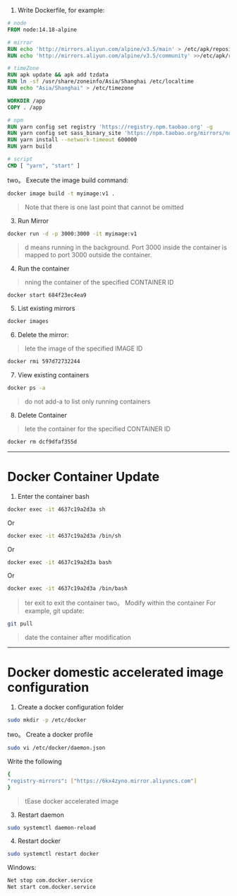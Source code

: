 1. Write Dockerfile, for example:
```dockerfile
# node
FROM node:14.18-alpine

# mirror
RUN echo 'http://mirrors.aliyun.com/alpine/v3.5/main' > /etc/apk/repositories
RUN echo 'http://mirrors.aliyun.com/alpine/v3.5/community' >>/etc/apk/repositories

# timeZone
RUN apk update && apk add tzdata
RUN ln -sf /usr/share/zoneinfo/Asia/Shanghai /etc/localtime
RUN echo "Asia/Shanghai" > /etc/timezone

WORKDIR /app
COPY . /app

# npm
RUN yarn config set registry 'https://registry.npm.taobao.org' -g
RUN yarn config set sass_binary_site 'https://npm.taobao.org/mirrors/node-sass/' -g
RUN yarn install --network-timeout 600000
RUN yarn build

# script
CMD [ "yarn", "start" ]
```
two。 Execute the image build command:
```bash
docker image build -t myimage:v1 .
```
> Note that there is one last point that cannot be omitted
3. Run Mirror
```bash
docker run -d -p 3000:3000 -it myimage:v1
```
> d means running in the background. Port 3000 inside the container is mapped to port 3000 outside the container.
4. Run the container
> nning the container of the specified CONTAINER ID
```bash
docker start 684f23ec4ea9
```
5. List existing mirrors
```bash
docker images
```
6. Delete the mirror:
> lete the image of the specified IMAGE ID
```bash
docker rmi 597d72732244
```
7. View existing containers
```bash
docker ps -a
```
> do not add-a to list only running containers
8. Delete Container
> lete the container for the specified CONTAINER ID
```bash
docker rm dcf9dfaf355d
```
---
# Docker Container Update
1. Enter the container bash
```bash
docker exec -it 4637c19a2d3a sh
```
Or
```bash
docker exec -it 4637c19a2d3a /bin/sh
```
Or
```bash
docker exec -it 4637c19a2d3a bash
```
Or
```bash
docker exec -it 4637c19a2d3a /bin/bash
```
> ter exit to exit the container
two。 Modify within the container
For example, git update:
```bash
git pull
```
> date the container after modification
---
# Docker domestic accelerated image configuration
1. Create a docker configuration folder
```bash
sudo mkdir -p /etc/docker
```
two。 Create a docker profile
```bash
sudo vi /etc/docker/daemon.json
```
Write the following
```bash
{
"registry-mirrors": ["https://6kx4zyno.mirror.aliyuncs.com"]
}
```
> tEase docker accelerated image
3. Restart daemon
```bash
sudo systemctl daemon-reload
```
4. Restart docker
```bash
sudo systemctl restart docker
```
Windows:
```bash
Net stop com.docker.service
Net start com.docker.service
```